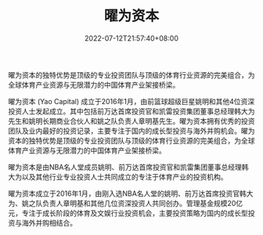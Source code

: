 ﻿---
weight: 
title: "曜为资本"
description: "曜为资本的独特优势是顶级的专业投资团队与顶级的体育行业资源的完美组合，为全球体育产业资源与无限潜力的中国体育产业架接桥梁。"
date: 2022-07-12T21:57:40+08:00
lastmod: 2022-07-12T16:45:40+08:00
draft: false
authors: ["yangsi"]
featuredImage: "yaoweiziben.jpg"
link: "http://www.yaoweicapital.com/  "
tags: ["投资机构","曜为资本"]
categories: ["navigation"]
navigation: ["投资机构"]
lightgallery: true
toc: true
pinned: false
recommend: false
recommend1: false
---
曜为资本的独特优势是顶级的专业投资团队与顶级的体育行业资源的完美组合，为全球体育产业资源与无限潜力的中国体育产业架接桥梁。

曜为资本 (Yao Capital) 成立于2016年1月，由前篮球超级巨星姚明和其他4位资深投资人士发起成立。其中包括前万达首席投资官和凯雷投资集团董事总经理韩大为先生和姚明长期商业合伙人和姚之队负责人章明基先生。曜为资本拥有优秀的投资团队及业内最好的投资记录，主要专注于国内的成长型投资与海外并购机会。曜为资本的独特优势是顶级的专业投资团队与顶级的体育行业资源的完美组合，为全球体育产业资源与无限潜力的中国体育产业架接桥梁。

曜为资本是由NBA名人堂成员姚明、前万达首席投资官和凯雷集团董事总经理韩大为以及其他行业专业投资人士共同成立的专注于体育产业的投资机构。

曜为资本成立于2016年1月，由刚入选NBA名人堂的姚明、前万达首席投资官韩大为、姚之队负责人章明基和其他几位资深投资人共同创办。管理基金规模20亿元，专注于成长阶段的体育及文娱行业投资机会，主要投资策略为国内的成长型投资与海外并购相结合。